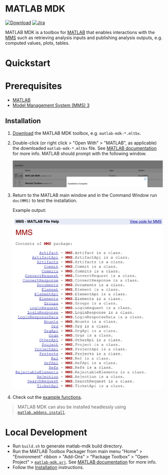 # MATLAB MDK

[![Download](https://api.bintray.com/packages/openmbee/maven/matlab-mdk/images/download.svg)](https://bintray.com/openmbee/maven/matlab-mdk/_latestVersion) [![Jira](https://img.shields.io/badge/issues-jira-blue)](https://openmbee.atlassian.net/browse/MTLBMDK)

MATLAB MDK is a toolbox for [MATLAB](https://www.mathworks.com/products/matlab.html) that enables interactions with the [MMS](https://github.com/Open-MBEE/mms-alfresco) such as retrieving analysis inputs and publishing analysis outputs, e.g. computed values, plots, tables.

# Quickstart

# Prerequisites

* [MATLAB](https://www.mathworks.com/products/matlab.html)
* [Model Management System (MMS) 3](https://github.com/Open-MBEE/mms-alfresco)

## Installation

1.  [Download](https://bintray.com/openmbee/maven/matlab-mdk/_latestVersion) the MATLAB MDK toolbox, e.g. `matlab-mdk-*.mltbx`.

2.  Double-click (or right click > "Open With" > "MATLAB", as applicable) the downloaded `matlab-mdk-*.mltbx` file. See [MATLAB documentation](https://www.mathworks.com/help/matlab/matlab_env/get-add-ons.html#buytlxo-3) for more info. MATLAB should prompt with the following window.

    ![MATLAB Installation](doc/images/matlab-installation.png)

3.  Return to the MATLAB main window and in the Command Window run `doc(MMS)` to test the installation.

    Example output:

    ![MATLAB Documentation](doc/images/matlab-documentation.png)

4.  Check out the [example functions](examples).

>   MATLAB MDK can also be installed headlessly using [`matlab.addons.install`](https://www.mathworks.com/help/matlab/ref/matlab.addons.install.html).

# Local Development

* Run `build.sh` to generate matlab-mdk build directory.
* Run the MATLAB Toolbox Packager from main menu "Home" > "Environment" ribbon > "Add-Ons" > "Package Toolbox" > "Open Project" > [`matlab-mdk.prj`](matlab-mdk.prj). See [MATLAB documentation](https://www.mathworks.com/help/matlab/matlab_prog/create-and-share-custom-matlab-toolboxes.html#buf2ahi-3) for more info.
* Follow the [Installation](#Installation) instructions.

